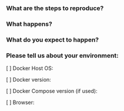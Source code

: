 <!--
## Before you hit that Submit button....

This issue tracker is for problems with the Node-RED Docker installation.

If your issue is:
  - a general 'how-to' type question,
  - a feature request or suggestion for a change,
  - or problems with 3rd party (`node-red-contrib-`) nodes

please use the [Node-RED Forum](https://discourse.nodered.org) or [slack team](https://nodered.org/slack).

You could also consider asking a question on [Stack Overflow](https://stackoverflow.com/questions/tagged/node-red) and tag it `node-red`.


## So you have a real issue to raise...

To help us understand the issue, please fill-in as much of the following information as you can:
-->

### What are the steps to reproduce?

### What happens?

### What do you expect to happen?

### Please tell us about your environment:

[ ] Docker Host OS:

[ ] Docker version:

<!--
  - Use following command to get your Docker version:

    ```shell
    docker -v
    ```
-->

[ ] Docker Compose version (if used):

<!--
  - Use following command to get your Docker Compose version:

    ```shell
    docker-compose -v
    ```
-->


[ ] Browser:

<!--
  - If you are a Portainer user, please attach a screenshot of your container details.

    ```
    Containers -> Click on the node-red container -> Scroll to Container Details and take a screenshot
    ```

  - If you are a command line user please execute the following command and attach the log file.

    ```shell
    docker inspect <container_id> > container.log
    ```
-->
